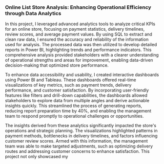 ### Online List Store Analysis: Enhancing Operational Efficiency through Data Analytics

In this project, I leveraged advanced analytics tools to analyze critical KPIs for an online store, focusing on payment statistics, delivery timelines, review scores, and average payment values. By using SQL to extract and clean raw data, I ensured the accuracy and reliability of the information used for analysis. The processed data was then utilized to develop detailed reports in Power BI, highlighting trends and performance indicators. This comprehensive analysis provided stakeholders with a clearer understanding of operational strengths and areas for improvement, enabling data-driven decision-making that optimized store performance.

To enhance data accessibility and usability, I created interactive dashboards using Power BI and Tableau. These dashboards offered real-time visualizations of key metrics, such as payment trends, delivery performance, and customer satisfaction. By incorporating user-friendly features like filters and drill-down capabilities, the dashboards allowed stakeholders to explore data from multiple angles and derive actionable insights quickly. This streamlined the process of generating reports, reducing report preparation time by 40%, and enabling the management team to respond promptly to operational challenges or opportunities.

The insights derived from these analytics significantly impacted the store's operations and strategic planning. The visualizations highlighted patterns in payment methods, bottlenecks in delivery timelines, and factors influencing customer review scores. Armed with this information, the management team was able to make targeted adjustments, such as optimizing delivery routes and addressing customer concerns to enhance satisfaction. This project not only showcased my
